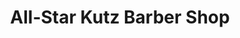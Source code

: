 ---
title: "All-Star Kutz Barber Shop"
url: /norristown/all-star-kutz-barber-shop/
shop: Friseur
---